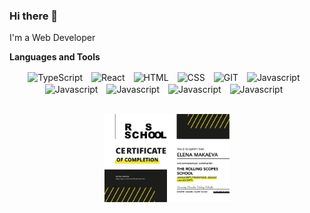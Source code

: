 ### Hi there 👋

I'm a Web Developer

**Languages and Tools**

<p align="center">
  <img align="center" alt="TypeScript" width="40px" style="padding-right:10px;" src="https://cdn.jsdelivr.net/gh/devicons/devicon/icons/typescript/typescript-plain.svg" />
  <img align="center" alt="React" width="40px" style="padding-right:10px;" src="https://cdn.jsdelivr.net/gh/devicons/devicon/icons/react/react-original.svg" />
  <img align="center" alt="HTML" width="40px" style="padding-right:10px;" src="https://cdn.jsdelivr.net/gh/devicons/devicon/icons/html5/html5-plain.svg" />
  <img align="center" alt="CSS" width="40px" style="padding-right:10px;" src="https://cdn.jsdelivr.net/gh/devicons/devicon/icons/css3/css3-plain.svg" />
  <img align="center" alt="GIT" width="40px" style="padding-right:10px;" src="https://cdn.jsdelivr.net/gh/devicons/devicon/icons/git/git-original.svg" />
  
  <img align="center" alt="Javascript" width="40px" style="padding-right:10px;" src="https://cdn.jsdelivr.net/gh/devicons/devicon/icons/javascript/javascript-plain.svg" />
   <img align="center" alt="Javascript" width="40px" style="padding-right:10px;" src="https://github.com/surface74/surface74/assets/52540855/42348453-8254-4abd-969e-576b28b16d1e" />
   <img align="center" alt="Javascript" width="40px" style="padding-right:10px;" src="https://github.com/surface74/surface74/assets/52540855/1dae1981-ce63-4eaf-a0f2-635de6fb87d2" />
<img align="center" alt="Javascript" width="40px" style="padding-right:10px;" src="https://github.com/surface74/surface74/assets/52540855/3f27201d-f3eb-47d2-93a0-309239a0d727" />
   <img align="center" alt="Javascript" width="40px" style="padding-right:10px;" src="https://github.com/surface74/surface74/assets/52540855/130036c4-ff30-471a-888c-a453dbf9c053" />
  
  <br />
  <br />
</p>
<p align="center">
  <img  src="https://github.com/MakaevaElena/MakaevaElena/blob/main/certificate1.jpg" width="200px"/>
</p>

<!-- <p align="center">
  <a href="https://www.codewars.com/users/likezninjaz" target="_blank">
    <img alt="Dark Badge (large)" class="hidden dark:block" src="https://www.codewars.com/users/MakaevaElena/badges/small">
  </a>
</p> -->
